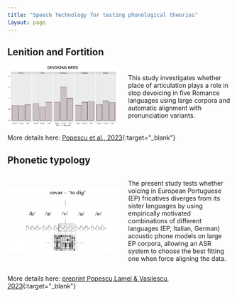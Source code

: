 ```yaml
---
title: "Speech Technology for testing phonological theories"
layout: page
---
```



## Lenition and Fortition

<div style="display: flex; align-items: center;">
    <img src="https://raw.githubusercontent.com/anisiapopescu/anisiapopescu.github.io/master/PoA_dev.png" alt="Your Image" style="width: 50%; margin-right: 20px;">
    <p>This study investigates whether place of articulation plays a role in stop devoicing in five Romance languages using large
corpora and automatic alignment with pronunciation variants.</p>
</div>

More details here: [Popescu et al., 2023](Popescu_etal_ICPhS2023.pdf){:target="_blank"}


## Phonetic typology

<div style="display: flex; align-items: center;">
    <img src="https://raw.githubusercontent.com/anisiapopescu/anisiapopescu.github.io/master/cavar_site.png" alt="Your Image" style="width: 50%; margin-right: 20px;">
    <p>The present study tests whether voicing in European Portuguese (EP) fricatives diverges from its sister languages by using empirically motivated combinations of different languages
(EP, Italian, German) acoustic phone models on large EP corpora, allowing an ASR system to choose the best fitting one when force aligning the data. </p>
</div>

More details here: [preprint Popescu,Lamel & Vasilescu, 2023](Popescu_Lamel_Vasilescu_ICNLSP2023.pdf){:target="_blank"}



